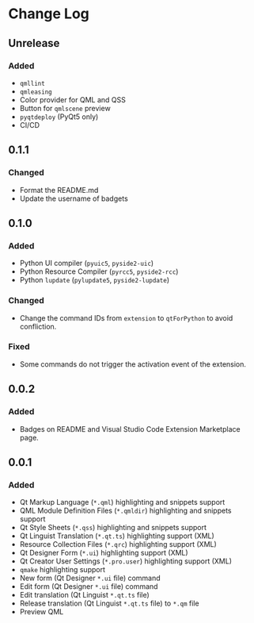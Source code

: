 # Change Log

## Unrelease

### Added

* `qmllint`
* `qmleasing`
* Color provider for QML and QSS
* Button for `qmlscene` preview
* `pyqtdeploy` (PyQt5 only)
* CI/CD

## 0.1.1

### Changed

* Format the README.md
* Update the username of badgets

## 0.1.0

### Added

* Python UI compiler (`pyuic5`, `pyside2-uic`)
* Python Resource Compiler (`pyrcc5`, `pyside2-rcc`)
* Python `lupdate` (`pylupdate5`, `pyside2-lupdate`)

### Changed

* Change the command IDs from `extension` to `qtForPython` to avoid confliction.

### Fixed

* Some commands do not trigger the activation event of the extension.

## 0.0.2

### Added

* Badges on README and Visual Studio Code Extension Marketplace page.

## 0.0.1

### Added

* Qt Markup Language (`*.qml`) highlighting and snippets support
* QML Module Definition Files (`*.qmldir`) highlighting and snippets support
* Qt Style Sheets (`*.qss`) highlighting and snippets support
* Qt Linguist Translation (`*.qt.ts`) highlighting support (XML)
* Resource Collection Files (`*.qrc`) highlighting support (XML)
* Qt Designer Form (`*.ui`) highlighting support (XML)
* Qt Creator User Settings (`*.pro.user`) highlighting support (XML)
* `qmake` highlighting support
* New form (Qt Designer `*.ui` file) command
* Edit form (Qt Designer `*.ui` file) command
* Edit translation (Qt Linguist `*.qt.ts` file)
* Release translation (Qt Linguist `*.qt.ts` file) to `*.qm` file
* Preview QML
